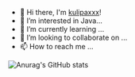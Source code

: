 
- 👋 Hi there, I'm [kulipaxxx](https://www.cnblogs.com/chengbb/p/16938500.html)!
- 👀 I’m interested in Java...
- 🌱 I’m currently learning ...
- 💞️ I’m looking to collaborate on ...
- 📫 How to reach me ...


![Anurag's GitHub stats](https://github-readme-stats.vercel.app/api?username=kulipaxxx&show_icons=true&theme=radical)
<!---
kulipaxxx/kulipaxxx is a ✨ special ✨ repository because its `README.md` (this file) appears on your GitHub profile.
You can click the Preview link to take a look at your changes.
--->
